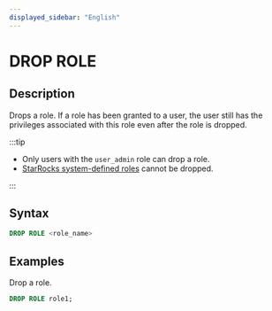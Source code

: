 ```yaml
---
displayed_sidebar: "English"
---
```


# DROP ROLE

## Description

Drops a role. If a role has been granted to a user, the user still has the privileges associated with this role even after the role is dropped.

:::tip

- Only users with the `user_admin` role can drop a role.
- [StarRocks system-defined roles](../../../administration/user_privs/privilege_overview.md#system-defined-roles) cannot be dropped.

:::

## Syntax

```sql
DROP ROLE <role_name>
```

## Examples

Drop a role.

  ```sql
  DROP ROLE role1;
  ```
